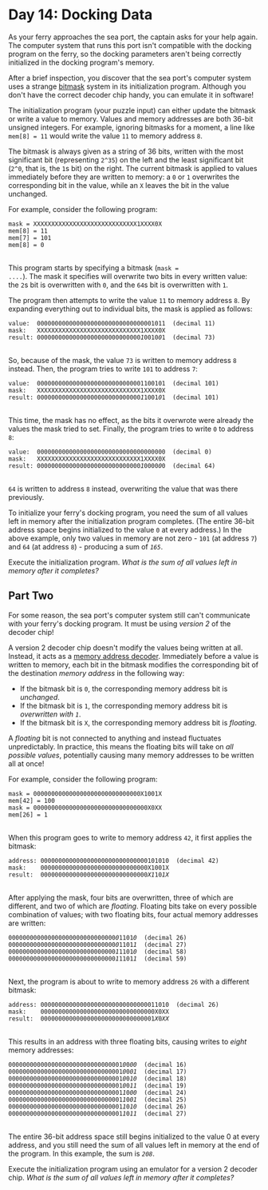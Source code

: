 # Day 14: Docking Data

As your ferry approaches the sea port, the captain asks for your help again. The computer system that runs this port isn't compatible with the docking program on the ferry, so the docking parameters aren't being correctly initialized in the docking program's memory.

After a brief inspection, you discover that the sea port's computer system uses a strange [bitmask](<https://en.wikipedia.org/wiki/Mask_(computing)>) system in its initialization program. Although you don't have the correct decoder chip handy, you can emulate it in software!

The initialization program (your puzzle input) can either update the bitmask or write a value to memory. Values and memory addresses are both 36-bit unsigned integers. For example, ignoring bitmasks for a moment, a line like <code>mem[8] = 11</code> would write the value <code>11</code> to memory address <code>8</code>.

The bitmask is always given as a string of 36 bits, written with the most significant bit (representing <code>2^35</code>) on the left and the least significant bit (<code>2^0</code>, that is, the <code>1</code>s bit) on the right. The current bitmask is applied to values immediately before they are written to memory: a <code>0</code> or <code>1</code> overwrites the corresponding bit in the value, while an <code>X</code> leaves the bit in the value unchanged.

For example, consider the following program:

<pre>
<code>mask = XXXXXXXXXXXXXXXXXXXXXXXXXXXXX1XXXX0X
mem[8] = 11
mem[7] = 101
mem[8] = 0
</code>
</pre>

This program starts by specifying a bitmask (<code>mask = ....</code>). The mask it specifies will overwrite two bits in every written value: the <code>2</code>s bit is overwritten with <code>0</code>, and the <code>64</code>s bit is overwritten with <code>1</code>.

The program then attempts to write the value <code>11</code> to memory address <code>8</code>. By expanding everything out to individual bits, the mask is applied as follows:

<pre>
<code>value:  000000000000000000000000000000001011  (decimal 11)
mask:   XXXXXXXXXXXXXXXXXXXXXXXXXXXXX1XXXX0X
result: 00000000000000000000000000000<em>1</em>0010<em>0</em>1  (decimal 73)
</code>
</pre>

So, because of the mask, the value <code>73</code> is written to memory address <code>8</code> instead. Then, the program tries to write <code>101</code> to address <code>7</code>:

<pre>
<code>value:  000000000000000000000000000001100101  (decimal 101)
mask:   XXXXXXXXXXXXXXXXXXXXXXXXXXXXX1XXXX0X
result: 00000000000000000000000000000<em>1</em>1001<em>0</em>1  (decimal 101)
</code>
</pre>

This time, the mask has no effect, as the bits it overwrote were already the values the mask tried to set. Finally, the program tries to write <code>0</code> to address <code>8</code>:

<pre>
<code>value:  000000000000000000000000000000000000  (decimal 0)
mask:   XXXXXXXXXXXXXXXXXXXXXXXXXXXXX1XXXX0X
result: 00000000000000000000000000000<em>1</em>0000<em>0</em>0  (decimal 64)
</code>
</pre>

<code>64</code> is written to address <code>8</code> instead, overwriting the value that was there previously.

To initialize your ferry's docking program, you need the sum of all values left in memory after the initialization program completes. (The entire 36-bit address space begins initialized to the value <code>0</code> at every address.) In the above example, only two values in memory are not zero - <code>101</code> (at address <code>7</code>) and <code>64</code> (at address <code>8</code>) - producing a sum of <em><code>165</code></em>.

Execute the initialization program. <em>What is the sum of all values left in memory after it completes?</em>

## Part Two

For some reason, the sea port's computer system still can't communicate with your ferry's docking program. It must be using <em>version 2</em> of the decoder chip!

A version 2 decoder chip doesn't modify the values being written at all. Instead, it acts as a [memory address decoder](https://www.youtube.com/watch?v=PvfhANgLrm4). Immediately before a value is written to memory, each bit in the bitmask modifies the corresponding bit of the destination <em>memory address</em> in the following way:

- If the bitmask bit is <code>0</code>, the corresponding memory address bit is <em>unchanged</em>.
- If the bitmask bit is <code>1</code>, the corresponding memory address bit is <em>overwritten with <code>1</code></em>.
- If the bitmask bit is <code>X</code>, the corresponding memory address bit is <em>floating</em>.

A <em>floating</em> bit is not connected to anything and instead fluctuates unpredictably. In practice, this means the floating bits will take on <em>all possible values</em>, potentially causing many memory addresses to be written all at once!

For example, consider the following program:

<pre>
<code>mask = 000000000000000000000000000000X1001X
mem[42] = 100
mask = 00000000000000000000000000000000X0XX
mem[26] = 1
</code>
</pre>

When this program goes to write to memory address <code>42</code>, it first applies the bitmask:

<pre>
<code>address: 000000000000000000000000000000101010  (decimal 42)
mask:    000000000000000000000000000000X1001X
result:  000000000000000000000000000000<em>X1</em>10<em>1X</em>
</code>
</pre>

After applying the mask, four bits are overwritten, three of which are different, and two of which are <em>floating</em>. Floating bits take on every possible combination of values; with two floating bits, four actual memory addresses are written:

<pre>
<code>000000000000000000000000000000<em>0</em>1101<em>0</em>  (decimal 26)
000000000000000000000000000000<em>0</em>1101<em>1</em>  (decimal 27)
000000000000000000000000000000<em>1</em>1101<em>0</em>  (decimal 58)
000000000000000000000000000000<em>1</em>1101<em>1</em>  (decimal 59)
</code>
</pre>

Next, the program is about to write to memory address <code>26</code> with a different bitmask:

<pre>
<code>address: 000000000000000000000000000000011010  (decimal 26)
mask:    00000000000000000000000000000000X0XX
result:  00000000000000000000000000000001<em>X</em>0<em>XX</em>
</code>
</pre>

This results in an address with three floating bits, causing writes to <em>eight</em> memory addresses:

<pre>
<code>00000000000000000000000000000001<em>0</em>0<em>00</em>  (decimal 16)
00000000000000000000000000000001<em>0</em>0<em>01</em>  (decimal 17)
00000000000000000000000000000001<em>0</em>0<em>10</em>  (decimal 18)
00000000000000000000000000000001<em>0</em>0<em>11</em>  (decimal 19)
00000000000000000000000000000001<em>1</em>0<em>00</em>  (decimal 24)
00000000000000000000000000000001<em>1</em>0<em>01</em>  (decimal 25)
00000000000000000000000000000001<em>1</em>0<em>10</em>  (decimal 26)
00000000000000000000000000000001<em>1</em>0<em>11</em>  (decimal 27)
</code>
</pre>

The entire 36-bit address space still begins initialized to the value 0 at every address, and you still need the sum of all values left in memory at the end of the program. In this example, the sum is <em><code>208</code></em>.

Execute the initialization program using an emulator for a version 2 decoder chip. <em>What is the sum of all values left in memory after it completes?</em>

